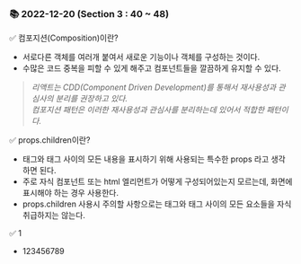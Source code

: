 ### 📚 2022-12-20 (Section 3 : 40 ~ 48)
✅ 컴포지션(Composition)이란? <br/>
- 서로다른 객체를 여러개 붙여서 새로운 기능이나 객체를 구성하는 것이다.
- 수많은 코드 중복을 피할 수 있게 해주고 컴포넌트들을 깔끔하게 유지할 수 있다.

> _리액트는 CDD(Component Driven Development)를 통해서 재사용성과 관심사의 분리를 권장하고 있다._ <br/>
> _컴포지션 패턴은 이러한 재사용성과 관심사를 분리하는데 있어서 적합한 패턴이다._

✅ props.children이란? <br/>
- 태그와 태그 사이의 모든 내용을 표시하기 위해 사용되는 특수한 props 라고 생각하면 된다.
- 주로 자식 컴포넌트 또는 html 엘리먼트가 어떻게 구성되어있는지 모르는데, 화면에 표시해야 하는 경우 사용한다.
- props.children 사용시 주의할 사항으로는 태그와 태그 사이의 모든 요소들을 자식 취급하지는 않는다.

✅ 1 <br/>
- 123456789